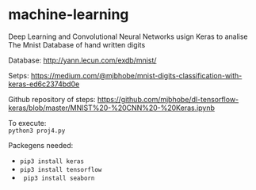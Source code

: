 # machine-learning
Deep Learning and Convolutional Neural Networks usign Keras to analise The Mnist Database of hand written digits

Database: <link>http://yann.lecun.com/exdb/mnist/</link>

Setps: <link>https://medium.com/@mjbhobe/mnist-digits-classification-with-keras-ed6c2374bd0e</link>

Github repository of steps: <link>https://github.com/mjbhobe/dl-tensorflow-keras/blob/master/MNIST%20-%20CNN%20-%20Keras.ipynb</link>

To execute: <br>
```python3 proj4.py```

Packegens needed: <br>
- ```pip3 install keras```
- ```pip3 install tensorflow```
- ``` pip3 install seaborn```